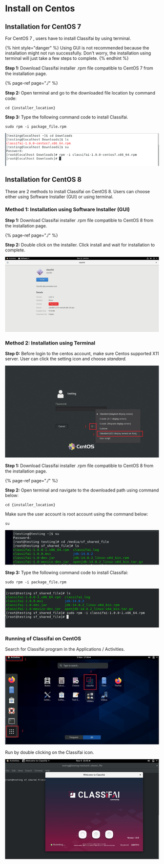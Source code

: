 # Install on Centos

## Installation for CentOS 7

For CentOS 7 , users have to install Classifai by using terminal.

{% hint style="danger" %}
Using GUI is not recommended because the installation might not run successfully. Don't worry, the installation using terminal will just take a few steps to complete.
{% endhint %}

**Step 1:** Download Classifai installer .rpm ﬁle compatible to CentOS 7 from the installation page.

{% page-ref page="./" %}

**Step 2:** Open terminal and go to the downloaded ﬁle location by command code:

```text
cd {installer_location}
```

**Step 3:** Type the following command code to install Classifai.

```text
sudo rpm -i package_file.rpm
```

![](../../.gitbook/assets/1%20%283%29.png)

## Installation for CentOS 8

These are 2 methods to install Classifai on CentOS 8. Users can choose either using Software Installer \(GUI\) or using terminal.

### Method 1: Installation using Software Installer \(GUI\)

**Step 1:** Download Classifai installer .rpm ﬁle compatible to CentOS 8 from the installation page.

{% page-ref page="./" %}

**Step 2:** Double click on the installer. Click install and wait for installation to complete.

![](../../.gitbook/assets/2%20%288%29.jpeg)

### Method 2: Installation using Terminal

**Step 0:** Before login to the centos account, make sure Centos supported X11 server. User can click the setting icon and choose _standard._

![](../../.gitbook/assets/3%20%283%29.jpeg)

**Step 1:** Download Classifai installer .rpm ﬁle compatible to CentOS 8 from the installation page.

{% page-ref page="./" %}

**Step 2:** Open terminal and navigate to the downloaded path using command below:

```text
cd {installer_location}
```

Make sure the user account is root account using the command below:

```text
su
```

![](../../.gitbook/assets/4%20%285%29.jpeg)

**Step 3:** Type the following command code to install Classifai:

```text
sudo rpm -i package_file.rpm
```

![](../../.gitbook/assets/5%20%281%29.png)

### Running of Classifai on CentOS

Search for Classifai program in the Applications / Activities.

![](../../.gitbook/assets/6.jpeg)

Run by double clicking on the Classifai icon.

![](../../.gitbook/assets/7.jpeg)

